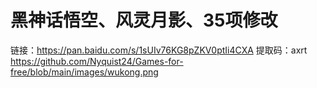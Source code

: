 # 黑神话悟空、风灵月影、35项修改
链接：https://pan.baidu.com/s/1sUIv76KG8pZKV0ptIi4CXA 
提取码：axrt 
https://github.com/Nyquist24/Games-for-free/blob/main/images/wukong.png
